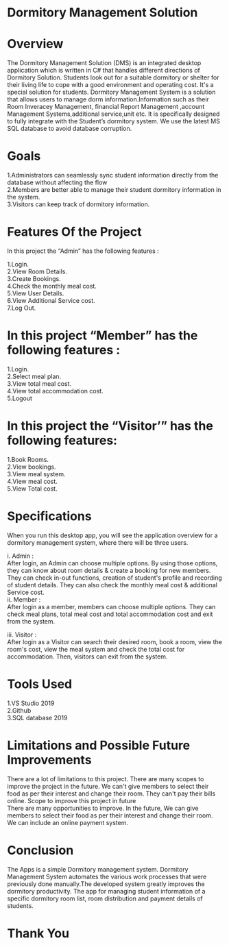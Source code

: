 # Dormitory Management Solution

# Overview

The Dormitory Management Solution (DMS) is an integrated desktop application which is written in C# that handles different directions of Dormitory Solution. Students look out for a suitable dormitory or shelter for their living life to cope with a good environment and operating cost. It's a special solution for students.
Dormitory Management System is a solution that allows users to manage dorm information.Information such as their Room Inveracey Management, financial Report Management ,account Management Systems,additional service,unit etc. It is specifically designed to fully integrate with the Student’s dormitory system. We use the latest MS SQL database to avoid database corruption. <br>


# Goals 

1.Administrators can seamlessly sync student information directly from the database without affecting the flow<br>
2.Members are better able to manage their student dormitory information in the system.<br>
3.Visitors can keep track of dormitory information.<br>

# Features Of the Project 

In this project the “Admin” has the following features :

1.Login.<br>
2.View Room Details.<br>
3.Create Bookings.<br>
4.Check the monthly meal cost.<br>
5.View User Details.<br>
6.View Additional Service cost.<br>
7.Log Out.<br>





# In this project “Member” has the following features :

1.Login.<br>
2.Select meal plan.<br>
3.View total meal cost.<br>
4.View total accommodation cost.<br>
5.Logout<br>

# In this project the “Visitor’” has the following features:

1.Book Rooms. <br>
2.View bookings.<br>
3.View meal system.<br>
4.View meal cost.<br>
5.View Total cost.<br>

# Specifications 
When you run this desktop app, you will see the application overview for a dormitory management system, where there will be three users.<br>

i.     Admin :<br>
After login, an Admin can choose multiple options. By using those options, they can know about room details & create a booking for new members. They can check in-out functions, creation of student's profile and recording of student details. They can also check the monthly meal cost & additional Service cost.<br>
ii.    Member :  <br> 
After login as a member, members can choose multiple options. They can check meal plans, total meal cost and total accommodation cost and exit from the system. <br>
            
iii. Visitor :<br>
After login as a Visitor can search their desired room, book a room, view the room's cost, view the meal system and check the total cost for accommodation. Then, visitors can exit from the system.<br>

# Tools Used
1.VS Studio 2019<br>
2.Github<br>
3.SQL database 2019<br>

# Limitations and Possible Future Improvements 
There are a lot of limitations to this project. There are many scopes to improve the project in the future. We can't give members to select their food as per their interest and change their room. They can't pay their bills online.
Scope to improve this project in future<br>
There are many opportunities to improve. In the future, We can give members to select their food as per their interest and change their room. We can include an online payment system. 

# Conclusion
The Apps is a simple Dormitory management system. Dormitory Management System automates the various work processes that were previously done manually.The developed system greatly improves the dormitory productivity. The app  for managing student information of a specific dormitory room list, room distribution and payment details of students.



			               

 # Thank You
